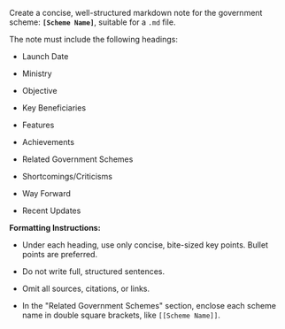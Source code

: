 Create a concise, well-structured markdown note for the government scheme: **`[Scheme Name]`**, suitable for a `.md` file.

The note must include the following headings:

- Launch Date
    
- Ministry
    
- Objective
    
- Key Beneficiaries
    
- Features
    
- Achievements
    
- Related Government Schemes
    
- Shortcomings/Criticisms
    
- Way Forward
    
- Recent Updates
    

**Formatting Instructions:**

- Under each heading, use only concise, bite-sized key points. Bullet points are preferred.
    
- Do not write full, structured sentences.
    
- Omit all sources, citations, or links.
    
- In the "Related Government Schemes" section, enclose each scheme name in double square brackets, like `[[Scheme Name]]`.